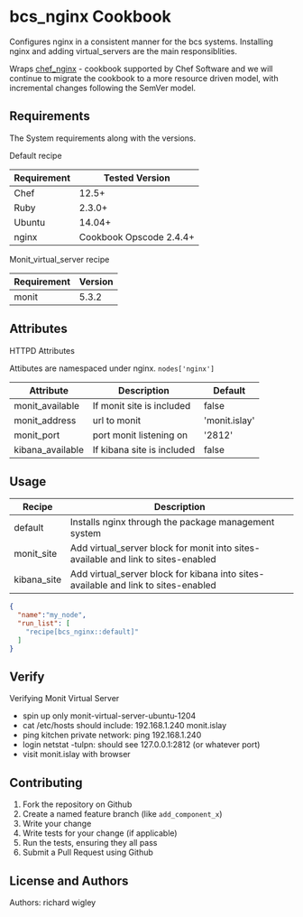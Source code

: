 bcs_nginx Cookbook
======================
Configures nginx in a consistent manner for the bcs systems.
Installing nginx and adding virtual_servers are the main responsiblities.

Wraps [chef_nginx](https://github.com/chef-cookbooks/chef_nginx) - cookbook supported by Chef Software and we will continue to migrate the cookbook to a more resource driven model, with incremental changes following the SemVer model.


Requirements
------------

The System requirements along with the versions.

Default recipe

| Requirement | Tested Version                                                  |
| ----------- | ----------------------------------------------------------------|
| Chef        | 12.5+                                                           |
| Ruby        | 2.3.0+                                                          |
| Ubuntu      | 14.04+                                                          |
| nginx       | Cookbook Opscode 2.4.4+                                         |

Monit_virtual_server recipe

| Requirement | Version                                                         |
| ----------- | ----------------------------------------------------------------|
| monit       | 5.3.2                                                           |


Attributes
----------

HTTPD Attributes

Attibutes are namespaced under nginx. `nodes['nginx']`

| Attribute        | Description                | Default             |
| ---------------- | -------------------------- | --------------------|
| monit_available  | If monit site is included  | false               |
| monit_address    | url to monit               | 'monit.islay'       |
| monit_port       | port monit listening on    | '2812'              |
| kibana_available | If kibana site is included | false               |


Usage
-----

| Recipe      | Description                                                           |
| ----------- | --------------------------------------------------------------------- |
| default     | Installs nginx through the package management system                  |
| monit_site  | Add virtual_server block for monit into sites-available and link to sites-enabled  |
| kibana_site | Add virtual_server block for kibana into sites-available and link to sites-enabled |

```json
{
  "name":"my_node",
  "run_list": [
    "recipe[bcs_nginx::default]"
  ]
}
```

Verify
------

Verifying Monit Virtual Server
* spin up only monit-virtual-server-ubuntu-1204
* cat /etc/hosts should include: 192.168.1.240      monit.islay
* ping kitchen private network: ping 192.168.1.240
* login netstat -tulpn: should see 127.0.0.1:2812 (or whatever port)
* visit monit.islay with browser


Contributing
------------

1. Fork the repository on Github
2. Create a named feature branch (like `add_component_x`)
3. Write your change
4. Write tests for your change (if applicable)
5. Run the tests, ensuring they all pass
6. Submit a Pull Request using Github

License and Authors
-------------------
Authors: richard wigley
